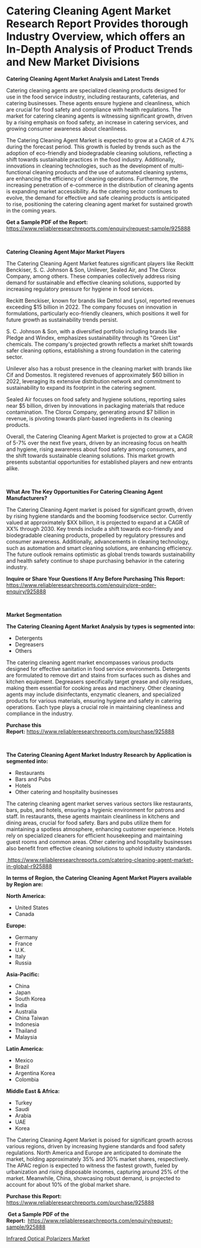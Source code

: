 <p><h1>Catering Cleaning Agent Market Research Report Provides thorough Industry Overview, which offers an In-Depth Analysis of Product Trends and New Market Divisions</h1></p><p><strong>Catering Cleaning Agent Market Analysis and Latest Trends</strong></p>
<p><p>Catering cleaning agents are specialized cleaning products designed for use in the food service industry, including restaurants, cafeterias, and catering businesses. These agents ensure hygiene and cleanliness, which are crucial for food safety and compliance with health regulations. The market for catering cleaning agents is witnessing significant growth, driven by a rising emphasis on food safety, an increase in catering services, and growing consumer awareness about cleanliness.</p><p>The Catering Cleaning Agent Market is expected to grow at a CAGR of 4.7% during the forecast period. This growth is fueled by trends such as the adoption of eco-friendly and biodegradable cleaning solutions, reflecting a shift towards sustainable practices in the food industry. Additionally, innovations in cleaning technologies, such as the development of multi-functional cleaning products and the use of automated cleaning systems, are enhancing the efficiency of cleaning operations. Furthermore, the increasing penetration of e-commerce in the distribution of cleaning agents is expanding market accessibility. As the catering sector continues to evolve, the demand for effective and safe cleaning products is anticipated to rise, positioning the catering cleaning agent market for sustained growth in the coming years.</p></p>
<p><strong>Get a Sample PDF of the Report:&nbsp;</strong> <a href="https://www.reliableresearchreports.com/enquiry/request-sample/925888?utm_campaign=3573&utm_medium=2&utm_source=Github&utm_content=ia&utm_term=24032025&utm_id=catering-cleaning-agent">https://www.reliableresearchreports.com/enquiry/request-sample/925888</a></p>
<p>&nbsp;</p>
<p><strong>Catering Cleaning Agent Major Market Players</strong></p>
<p><p>The Catering Cleaning Agent Market features significant players like Reckitt Benckiser, S. C. Johnson & Son, Unilever, Sealed Air, and The Clorox Company, among others. These companies collectively address rising demand for sustainable and effective cleaning solutions, supported by increasing regulatory pressure for hygiene in food services.</p><p>Reckitt Benckiser, known for brands like Dettol and Lysol, reported revenues exceeding $15 billion in 2022. The company focuses on innovation in formulations, particularly eco-friendly cleaners, which positions it well for future growth as sustainability trends persist.</p><p>S. C. Johnson & Son, with a diversified portfolio including brands like Pledge and Windex, emphasizes sustainability through its "Green List" chemicals. The company's projected growth reflects a market shift towards safer cleaning options, establishing a strong foundation in the catering sector.</p><p>Unilever also has a robust presence in the cleaning market with brands like Cif and Domestos. It registered revenues of approximately $60 billion in 2022, leveraging its extensive distribution network and commitment to sustainability to expand its footprint in the catering segment.</p><p>Sealed Air focuses on food safety and hygiene solutions, reporting sales near $5 billion, driven by innovations in packaging materials that reduce contamination. The Clorox Company, generating around $7 billion in revenue, is pivoting towards plant-based ingredients in its cleaning products.</p><p>Overall, the Catering Cleaning Agent Market is projected to grow at a CAGR of 5-7% over the next five years, driven by an increasing focus on health and hygiene, rising awareness about food safety among consumers, and the shift towards sustainable cleaning solutions. This market growth presents substantial opportunities for established players and new entrants alike.</p></p>
<p>&nbsp;</p>
<p><strong>What Are The Key Opportunities For Catering Cleaning Agent Manufacturers?</strong></p>
<p><p>The Catering Cleaning Agent market is poised for significant growth, driven by rising hygiene standards and the booming foodservice sector. Currently valued at approximately $XX billion, it is projected to expand at a CAGR of XX% through 2030. Key trends include a shift towards eco-friendly and biodegradable cleaning products, propelled by regulatory pressures and consumer awareness. Additionally, advancements in cleaning technology, such as automation and smart cleaning solutions, are enhancing efficiency. The future outlook remains optimistic as global trends towards sustainability and health safety continue to shape purchasing behavior in the catering industry.</p></p>
<p><strong>Inquire or Share Your Questions If Any Before Purchasing This Report:</strong> <a href="https://www.reliableresearchreports.com/enquiry/pre-order-enquiry/925888?utm_campaign=3573&utm_medium=2&utm_source=Github&utm_content=ia&utm_term=24032025&utm_id=catering-cleaning-agent">https://www.reliableresearchreports.com/enquiry/pre-order-enquiry/925888</a></p>
<p>&nbsp;</p>
<p><strong>Market Segmentation</strong></p>
<p><strong>The Catering Cleaning Agent Market Analysis by types is segmented into:</strong></p>
<p><ul><li>Detergents</li><li>Degreasers</li><li>Others</li></ul></p>
<p><p>The catering cleaning agent market encompasses various products designed for effective sanitation in food service environments. Detergents are formulated to remove dirt and stains from surfaces such as dishes and kitchen equipment. Degreasers specifically target grease and oily residues, making them essential for cooking areas and machinery. Other cleaning agents may include disinfectants, enzymatic cleaners, and specialized products for various materials, ensuring hygiene and safety in catering operations. Each type plays a crucial role in maintaining cleanliness and compliance in the industry.</p></p>
<p><strong>Purchase this Report:&nbsp;</strong><a href="https://www.reliableresearchreports.com/purchase/925888?utm_campaign=3573&utm_medium=2&utm_source=Github&utm_content=ia&utm_term=24032025&utm_id=catering-cleaning-agent">https://www.reliableresearchreports.com/purchase/925888</a></p>
<p>&nbsp;</p>
<p><strong>The Catering Cleaning Agent Market Industry Research by Application is segmented into:</strong></p>
<p><ul><li>Restaurants</li><li>Bars and Pubs</li><li>Hotels</li><li>Other catering and hospitality businesses</li></ul></p>
<p><p>The catering cleaning agent market serves various sectors like restaurants, bars, pubs, and hotels, ensuring a hygienic environment for patrons and staff. In restaurants, these agents maintain cleanliness in kitchens and dining areas, crucial for food safety. Bars and pubs utilize them for maintaining a spotless atmosphere, enhancing customer experience. Hotels rely on specialized cleaners for efficient housekeeping and maintaining guest rooms and common areas. Other catering and hospitality businesses also benefit from effective cleaning solutions to uphold industry standards.</p></p>
<p><a href="https://www.reliableresearchreports.com/catering-cleaning-agent-market-in-global-r925888?utm_campaign=3573&utm_medium=2&utm_source=Github&utm_content=ia&utm_term=24032025&utm_id=catering-cleaning-agent">&nbsp;https://www.reliableresearchreports.com/catering-cleaning-agent-market-in-global-r925888</a></p>
<p><strong>In terms of Region, the Catering Cleaning Agent Market Players available by Region are:</strong></p>
<p>
    <p> <strong> North America: </strong>
        <ul>
            <li>United States</li>
            <li>Canada</li>
        </ul>
        </p> 
    <p> <strong> Europe: </strong>
        <ul>
            <li>Germany</li>
            <li>France</li>
            <li>U.K.</li>
            <li>Italy</li>
            <li>Russia</li>
        </ul>
        </p> 
    <p> <strong> Asia-Pacific: </strong>
        <ul>
            <li>China</li>
            <li>Japan</li>
            <li>South Korea</li>
            <li>India</li>
            <li>Australia</li>
            <li>China Taiwan</li>
            <li>Indonesia</li>
            <li>Thailand</li>
            <li>Malaysia</li>
        </ul>
        </p> 
    <p> <strong> Latin America: </strong>
        <ul>
            <li>Mexico</li>
            <li>Brazil</li>
            <li>Argentina Korea</li>
            <li>Colombia</li>
        </ul>
        </p> 
    <p> <strong> Middle East & Africa: </strong>
        <ul>
            <li>Turkey</li>
            <li>Saudi</li>
            <li>Arabia</li>
            <li>UAE</li>
            <li>Korea</li>
        </ul>
    </p>
    </p>
<p><p>The Catering Cleaning Agent Market is poised for significant growth across various regions, driven by increasing hygiene standards and food safety regulations. North America and Europe are anticipated to dominate the market, holding approximately 35% and 30% market shares, respectively. The APAC region is expected to witness the fastest growth, fueled by urbanization and rising disposable incomes, capturing around 25% of the market. Meanwhile, China, showcasing robust demand, is projected to account for about 10% of the global market share.</p></p>
<p><strong>Purchase this Report: </strong><a href="https://www.reliableresearchreports.com/purchase/925888?utm_campaign=3573&utm_medium=2&utm_source=Github&utm_content=ia&utm_term=24032025&utm_id=catering-cleaning-agent">https://www.reliableresearchreports.com/purchase/925888</a></p>
<p>&nbsp;<strong>Get a Sample PDF of the Report:&nbsp;&nbsp;</strong><a href="https://www.reliableresearchreports.com/enquiry/request-sample/925888?utm_campaign=3573&utm_medium=2&utm_source=Github&utm_content=ia&utm_term=24032025&utm_id=catering-cleaning-agent">https://www.reliableresearchreports.com/enquiry/request-sample/925888</a></p>
<p><strong></strong></p>
<p><p><a href="https://github.com/anesimazikpd/Market-Research-Report-List-1/blob/main/infrared-optical-polarizers-market.md?utm_campaign=3573&utm_medium=2&utm_source=Github&utm_content=ia&utm_term=24032025&utm_id=catering-cleaning-agent">Infrared Optical Polarizers Market</a></p></p>